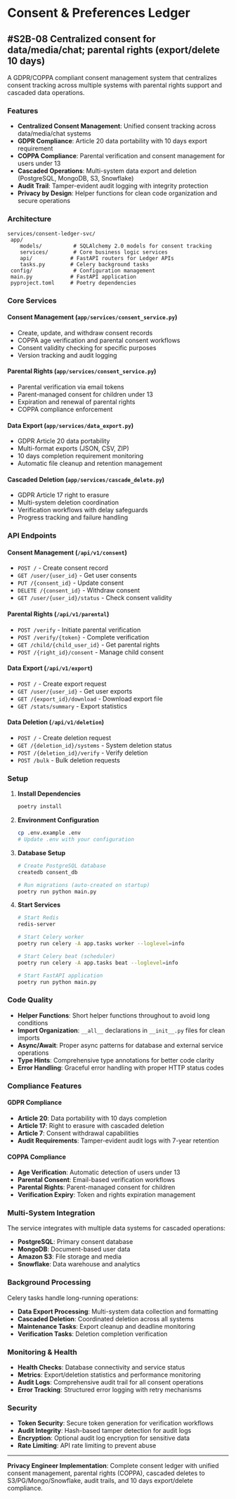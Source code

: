 ﻿# Consent & Preferences Ledger

## #S2B-08  Centralized consent for data/media/chat; parental rights (export/delete 10 days)

A GDPR/COPPA compliant consent management system that centralizes consent tracking across multiple systems with parental rights support and cascaded data operations.

### Features

- **Centralized Consent Management**: Unified consent tracking across data/media/chat systems
- **GDPR Compliance**: Article 20 data portability with 10 days export requirement
- **COPPA Compliance**: Parental verification and consent management for users under 13
- **Cascaded Operations**: Multi-system data export and deletion (PostgreSQL, MongoDB, S3, Snowflake)
- **Audit Trail**: Tamper-evident audit logging with integrity protection
- **Privacy by Design**: Helper functions for clean code organization and secure operations

### Architecture

```
services/consent-ledger-svc/
 app/
    models/          # SQLAlchemy 2.0 models for consent tracking
    services/        # Core business logic services
    api/            # FastAPI routers for Ledger APIs
    tasks.py        # Celery background tasks
 config/             # Configuration management
 main.py            # FastAPI application
 pyproject.toml     # Poetry dependencies
```

### Core Services

#### Consent Management (`app/services/consent_service.py`)
- Create, update, and withdraw consent records
- COPPA age verification and parental consent workflows
- Consent validity checking for specific purposes
- Version tracking and audit logging

#### Parental Rights (`app/services/consent_service.py`)
- Parental verification via email tokens
- Parent-managed consent for children under 13
- Expiration and renewal of parental rights
- COPPA compliance enforcement

#### Data Export (`app/services/data_export.py`)
- GDPR Article 20 data portability
- Multi-format exports (JSON, CSV, ZIP)
- 10 days completion requirement monitoring
- Automatic file cleanup and retention management

#### Cascaded Deletion (`app/services/cascade_delete.py`)
- GDPR Article 17 right to erasure
- Multi-system deletion coordination
- Verification workflows with delay safeguards
- Progress tracking and failure handling

### API Endpoints

#### Consent Management (`/api/v1/consent`)
- `POST /` - Create consent record
- `GET /user/{user_id}` - Get user consents
- `PUT /{consent_id}` - Update consent
- `DELETE /{consent_id}` - Withdraw consent
- `GET /user/{user_id}/status` - Check consent validity

#### Parental Rights (`/api/v1/parental`)
- `POST /verify` - Initiate parental verification
- `POST /verify/{token}` - Complete verification
- `GET /child/{child_user_id}` - Get parental rights
- `POST /{right_id}/consent` - Manage child consent

#### Data Export (`/api/v1/export`)
- `POST /` - Create export request
- `GET /user/{user_id}` - Get user exports
- `GET /{export_id}/download` - Download export file
- `GET /stats/summary` - Export statistics

#### Data Deletion (`/api/v1/deletion`)
- `POST /` - Create deletion request
- `GET /{deletion_id}/systems` - System deletion status
- `POST /{deletion_id}/verify` - Verify deletion
- `POST /bulk` - Bulk deletion requests

### Setup

1. **Install Dependencies**
   ```bash
   poetry install
   ```

2. **Environment Configuration**
   ```bash
   cp .env.example .env
   # Update .env with your configuration
   ```

3. **Database Setup**
   ```bash
   # Create PostgreSQL database
   createdb consent_db
   
   # Run migrations (auto-created on startup)
   poetry run python main.py
   ```

4. **Start Services**
   ```bash
   # Start Redis
   redis-server
   
   # Start Celery worker
   poetry run celery -A app.tasks worker --loglevel=info
   
   # Start Celery beat (scheduler)
   poetry run celery -A app.tasks beat --loglevel=info
   
   # Start FastAPI application
   poetry run python main.py
   ```

### Code Quality

- **Helper Functions**: Short helper functions throughout to avoid long conditions
- **Import Organization**: `__all__` declarations in `__init__.py` files for clean imports
- **Async/Await**: Proper async patterns for database and external service operations
- **Type Hints**: Comprehensive type annotations for better code clarity
- **Error Handling**: Graceful error handling with proper HTTP status codes

### Compliance Features

#### GDPR Compliance
- **Article 20**: Data portability with 10 days completion
- **Article 17**: Right to erasure with cascaded deletion
- **Article 7**: Consent withdrawal capabilities
- **Audit Requirements**: Tamper-evident audit logs with 7-year retention

#### COPPA Compliance
- **Age Verification**: Automatic detection of users under 13
- **Parental Consent**: Email-based verification workflows
- **Parental Rights**: Parent-managed consent for children
- **Verification Expiry**: Token and rights expiration management

### Multi-System Integration

The service integrates with multiple data systems for cascaded operations:

- **PostgreSQL**: Primary consent database
- **MongoDB**: Document-based user data
- **Amazon S3**: File storage and media
- **Snowflake**: Data warehouse and analytics

### Background Processing

Celery tasks handle long-running operations:

- **Data Export Processing**: Multi-system data collection and formatting
- **Cascaded Deletion**: Coordinated deletion across all systems
- **Maintenance Tasks**: Export cleanup and deadline monitoring
- **Verification Tasks**: Deletion completion verification

### Monitoring & Health

- **Health Checks**: Database connectivity and service status
- **Metrics**: Export/deletion statistics and performance monitoring
- **Audit Logs**: Comprehensive audit trail for all consent operations
- **Error Tracking**: Structured error logging with retry mechanisms

### Security

- **Token Security**: Secure token generation for verification workflows
- **Audit Integrity**: Hash-based tamper detection for audit logs
- **Encryption**: Optional audit log encryption for sensitive data
- **Rate Limiting**: API rate limiting to prevent abuse

---

**Privacy Engineer Implementation**: Complete consent ledger with unified consent management, parental rights (COPPA), cascaded deletes to S3/PG/Mongo/Snowflake, audit trails, and 10 days export/delete compliance.
